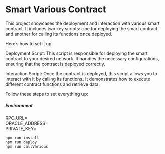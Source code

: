 # Smart Various Contract

This project showcases the deployment and interaction with various smart contract. It includes two key scripts: one for deploying the smart contract and another for calling its functions once deployed.

Here’s how to set it up:

Deployment Script: This script is responsible for deploying the smart contract to your desired network. It handles the necessary configurations, ensuring that the contract is deployed correctly.

Interaction Script: Once the contract is deployed, this script allows you to interact with it by calling its functions. It demonstrates how to execute different contract functions and retrieve data.

Follow these steps to set everything up:

##### Environment  
  
RPC_URL=  
ORACLE_ADDRESS=  
PRIVATE_KEY=  
  
```shell
npm run install
npm run deploy
npm run callVarious
```
